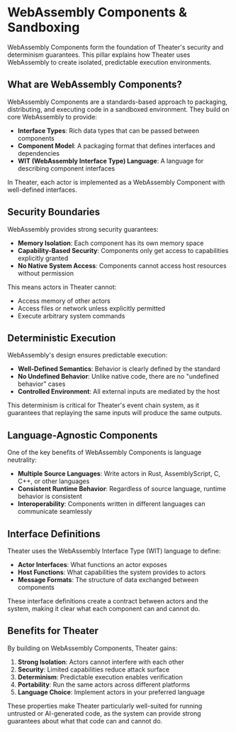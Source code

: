 # WebAssembly Components & Sandboxing

WebAssembly Components form the foundation of Theater's security and determinism guarantees. This pillar explains how Theater uses WebAssembly to create isolated, predictable execution environments.

## What are WebAssembly Components?

WebAssembly Components are a standards-based approach to packaging, distributing, and executing code in a sandboxed environment. They build on core WebAssembly to provide:

- **Interface Types**: Rich data types that can be passed between components
- **Component Model**: A packaging format that defines interfaces and dependencies
- **WIT (WebAssembly Interface Type) Language**: A language for describing component interfaces

In Theater, each actor is implemented as a WebAssembly Component with well-defined interfaces.

## Security Boundaries

WebAssembly provides strong security guarantees:

- **Memory Isolation**: Each component has its own memory space
- **Capability-Based Security**: Components only get access to capabilities explicitly granted
- **No Native System Access**: Components cannot access host resources without permission

This means actors in Theater cannot:
- Access memory of other actors
- Access files or network unless explicitly permitted
- Execute arbitrary system commands

## Deterministic Execution

WebAssembly's design ensures predictable execution:

- **Well-Defined Semantics**: Behavior is clearly defined by the standard
- **No Undefined Behavior**: Unlike native code, there are no "undefined behavior" cases
- **Controlled Environment**: All external inputs are mediated by the host

This determinism is critical for Theater's event chain system, as it guarantees that replaying the same inputs will produce the same outputs.

## Language-Agnostic Components

One of the key benefits of WebAssembly Components is language neutrality:

- **Multiple Source Languages**: Write actors in Rust, AssemblyScript, C, C++, or other languages
- **Consistent Runtime Behavior**: Regardless of source language, runtime behavior is consistent
- **Interoperability**: Components written in different languages can communicate seamlessly

## Interface Definitions

Theater uses the WebAssembly Interface Type (WIT) language to define:

- **Actor Interfaces**: What functions an actor exposes
- **Host Functions**: What capabilities the system provides to actors
- **Message Formats**: The structure of data exchanged between components

These interface definitions create a contract between actors and the system, making it clear what each component can and cannot do.

## Benefits for Theater

By building on WebAssembly Components, Theater gains:

1. **Strong Isolation**: Actors cannot interfere with each other
2. **Security**: Limited capabilities reduce attack surface
3. **Determinism**: Predictable execution enables verification
4. **Portability**: Run the same actors across different platforms
5. **Language Choice**: Implement actors in your preferred language

These properties make Theater particularly well-suited for running untrusted or AI-generated code, as the system can provide strong guarantees about what that code can and cannot do.
